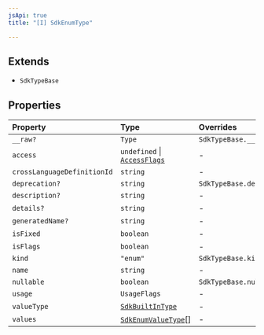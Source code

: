 ```yaml
---
jsApi: true
title: "[I] SdkEnumType"

---
```

## Extends

- `SdkTypeBase`

## Properties

| Property | Type | Overrides | Inherited from |
| :------ | :------ | :------ | :------ |
| `__raw?` | `Type` | `SdkTypeBase.__raw` | `SdkTypeBase.__raw` |
| `access` | `undefined` \| [`AccessFlags`](../type-aliases/AccessFlags.md) | - | - |
| `crossLanguageDefinitionId` | `string` | - | - |
| `deprecation?` | `string` | `SdkTypeBase.deprecation` | `SdkTypeBase.deprecation` |
| `description?` | `string` | - | - |
| `details?` | `string` | - | - |
| `generatedName?` | `string` | - | - |
| `isFixed` | `boolean` | - | - |
| `isFlags` | `boolean` | - | - |
| `kind` | `"enum"` | `SdkTypeBase.kind` | `SdkTypeBase.kind` |
| `name` | `string` | - | - |
| `nullable` | `boolean` | `SdkTypeBase.nullable` | `SdkTypeBase.nullable` |
| `usage` | `UsageFlags` | - | - |
| `valueType` | [`SdkBuiltInType`](SdkBuiltInType.md) | - | - |
| `values` | [`SdkEnumValueType`](SdkEnumValueType.md)[] | - | - |

